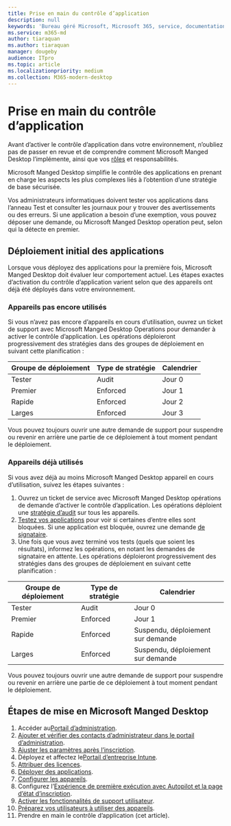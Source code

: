 ```yaml
---
title: Prise en main du contrôle d’application
description: null
keywords: 'Bureau géré Microsoft, Microsoft 365, service, documentation'
ms.service: m365-md
author: tiaraquan
ms.author: tiaraquan
manager: dougeby
audience: ITpro
ms.topic: article
ms.localizationpriority: medium
ms.collection: M365-modern-desktop
---
```


# <a name="get-started-with-app-control"></a>Prise en main du contrôle d’application

Avant d’activer le contrôle d’application dans votre environnement, n’oubliez pas de passer en revue et de comprendre comment Microsoft Manged Desktop l’implémente, ainsi que vos [rôles](../service-description/app-control.md) et responsabilités.

Microsoft Manged Desktop simplifie le contrôle des applications en prenant en charge les aspects les plus complexes liés à l’obtention d’une stratégie de base sécurisée.

Vos administrateurs informatiques doivent tester vos applications dans l’anneau Test et consulter les journaux pour y trouver des avertissements ou des erreurs. Si une application a besoin d’une exemption, vous pouvez déposer une demande, ou Microsoft Manged Desktop operation peut, selon qui la détecte en premier.

## <a name="initial-deployment-of-apps"></a>Déploiement initial des applications

Lorsque vous déployez des applications pour la première fois, Microsoft Manged Desktop doit évaluer leur comportement actuel. Les étapes exactes d’activation du contrôle d’application varient selon que des appareils ont déjà été déployés dans votre environnement.

### <a name="devices-not-yet-in-use"></a>Appareils pas encore utilisés

Si vous n’avez pas encore d’appareils en cours d’utilisation, ouvrez un ticket de support avec Microsoft Manged Desktop Operations pour demander à activer le contrôle d’application. Les opérations déploieront progressivement des stratégies dans des groupes de déploiement en suivant cette planification :

| Groupe de déploiement | Type de stratégie | Calendrier |
| ------ | ------ | ------ |
| Tester |  Audit |  Jour 0 |
| Premier | Enforced | Jour 1 |
| Rapide | Enforced |  Jour 2 |
| Larges | Enforced |  Jour 3 |

Vous pouvez toujours ouvrir une autre demande de support pour suspendre ou revenir en arrière une partie de ce déploiement à tout moment pendant le déploiement.

### <a name="devices-already-in-use"></a>Appareils déjà utilisés

Si vous avez déjà au moins Microsoft Manged Desktop appareil en cours d’utilisation, suivez les étapes suivantes :

1. Ouvrez un ticket de service avec Microsoft Manged Desktop opérations de demande d’activer le contrôle d’application. Les opérations déploient une [stratégie d’audit](../service-description/app-control.md#audit-policy) sur tous les appareils.
2. [Testez vos applications](../working-with-managed-desktop/work-with-app-control.md#add-a-new-app) pour voir si certaines d’entre elles sont bloquées. Si une application est bloquée, ouvrez une demande [de signataire](../working-with-managed-desktop/work-with-app-control.md#add-or-remove-a-trusted-signer).
3. Une fois que vous avez terminé vos tests (quels que soient les résultats), informez les opérations, en notant les demandes de signataire en attente. Les opérations déploieront progressivement des stratégies dans des groupes de déploiement en suivant cette planification :

| Groupe de déploiement | Type de stratégie | Calendrier |
| ------ | ------ | ------ |
| Tester     | Audit |  Jour 0 |
| Premier     | Enforced | Jour 1 |
| Rapide     | Enforced |  Suspendu, déploiement sur demande |
| Larges     | Enforced |  Suspendu, déploiement sur demande |

Vous pouvez toujours ouvrir une autre demande de support pour suspendre ou revenir en arrière une partie de ce déploiement à tout moment pendant le déploiement.

## <a name="steps-to-get-started-with-microsoft-managed-desktop"></a>Étapes de mise en Microsoft Manged Desktop

1. Accéder au[Portail d’administration](access-admin-portal.md).
1. [Ajouter et vérifier des contacts d’administrateur dans le portail d’administration](add-admin-contacts.md).
1. [Ajuster les paramètres après l’inscription](conditional-access.md).
1. Déployez et affectez le[Portail d’entreprise Intune](company-portal.md).
1. [Attribuer des licences](assign-licenses.md).
1. [Déployer des applications](deploy-apps.md).
1. [Configurer les appareils](set-up-devices.md).
1. Configurez l’[Expérience de première exécution avec Autopilot et la page d’état d’inscription](esp-first-run.md).
1. [Activer les fonctionnalités de support utilisateur](enable-support.md).
1. [Préparez vos utilisateurs à utiliser des appareils](get-started-devices.md).
1. Prendre en main le contrôle d’application (cet article).
